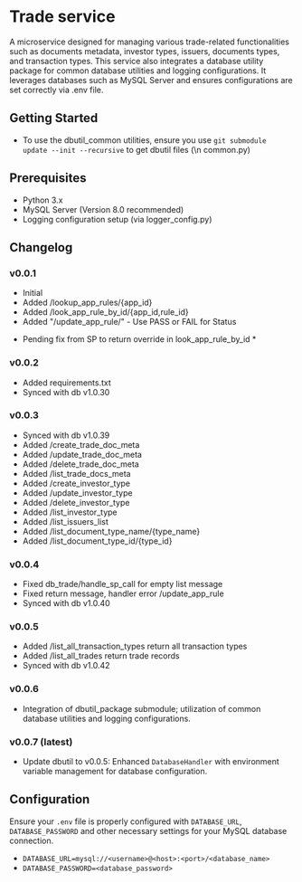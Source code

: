 # Trade service

A microservice designed for managing various trade-related functionalities such as documents metadata, investor types,
issuers, documents types, and transaction types. This service also integrates a database utility package for common
database utilities and logging configurations. It leverages databases such as MySQL Server and ensures configurations
are set correctly via .env file.

## Getting Started

- To use the dbutil_common utilities, ensure you use `git submodule update --init --recursive` to get dbutil files (\n
  common.py)

## Prerequisites

- Python 3.x
- MySQL Server (Version 8.0 recommended)
- Logging configuration setup (via logger_config.py)

## Changelog

### v0.0.1

- Initial
- Added /lookup_app_rules/{app_id}
- Added /look_app_rule_by_id/{app_id,rule_id}
- Added "/update_app_rule/" - Use PASS or FAIL for Status

* Pending fix from SP to return override in look_app_rule_by_id *

### v0.0.2

- Added requirements.txt
- Synced with db v1.0.30

### v0.0.3

- Synced with db v1.0.39
- Added /create_trade_doc_meta
- Added /update_trade_doc_meta
- Added /delete_trade_doc_meta
- Added /list_trade_docs_meta
- Added /create_investor_type
- Added /update_investor_type
- Added /delete_investor_type
- Added /list_investor_type
- Added /list_issuers_list
- Added /list_document_type_name/{type_name}
- Added /list_document_type_id/{type_id}

### v0.0.4

- Fixed db_trade/handle_sp_call for empty list message
- Fixed return message, handler error /update_app_rule
- Synced with db v1.0.40

### v0.0.5

- Added /list_all_transaction_types return all transaction types
- Added /list_all_trades return trade records
- Synced with db v1.0.42

### v0.0.6

- Integration of dbutil_package submodule; utilization of common database utilities and logging configurations.

### v0.0.7 (latest)

- Update dbutil to v0.0.5: Enhanced `DatabaseHandler` with environment variable management for database configuration.

## Configuration

Ensure your `.env` file is properly configured with `DATABASE_URL`, `DATABASE_PASSWORD` and other necessary settings for
your MySQL database connection.

- `DATABASE_URL=mysql://<username>@<host>:<port>/<database_name>`
- `DATABASE_PASSWORD=<database_password>`